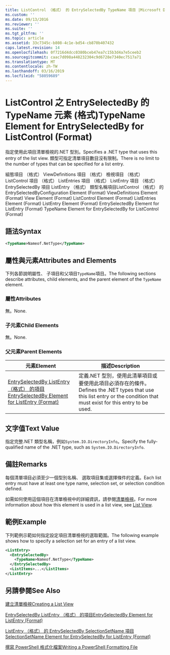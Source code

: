 ```yaml
---
title: ListControl （格式） 的 EntrySelectedBy TypeName 項目 |Microsoft Docs
ms.custom: ''
ms.date: 09/13/2016
ms.reviewer: ''
ms.suite: ''
ms.tgt_pltfrm: ''
ms.topic: article
ms.assetid: 33c7345c-b808-4c1e-bd54-cb870b407432
caps.latest.revision: 14
ms.openlocfilehash: 0f7216d4dcc0380bceb47ea7c15b3d4a7e5ceeb2
ms.sourcegitcommit: caac7d098a448232304c9d6728e7340ec7517a71
ms.translationtype: MT
ms.contentlocale: zh-TW
ms.lasthandoff: 03/16/2019
ms.locfileid: "58059689"
---
```

# <a name="typename-element-for-entryselectedby-for-listcontrol-format"></a><span data-ttu-id="0cd62-102">ListControl 之 EntrySelectedBy 的 TypeName 元素 (格式)</span><span class="sxs-lookup"><span data-stu-id="0cd62-102">TypeName Element for EntrySelectedBy for ListControl (Format)</span></span>

<span data-ttu-id="0cd62-103">指定使用此項目清單檢視的.NET 型別。</span><span class="sxs-lookup"><span data-stu-id="0cd62-103">Specifies a .NET type that uses this entry of the list view.</span></span> <span data-ttu-id="0cd62-104">類型可指定清單項目數目沒有限制。</span><span class="sxs-lookup"><span data-stu-id="0cd62-104">There is no limit to the number of types that can be specified for a list entry.</span></span>

<span data-ttu-id="0cd62-105">組態項目 （格式） ViewDefinitions 項目 （格式） 檢視項目 （格式） ListControl 項目 （格式） ListEntries 項目 （格式） ListEntry 項目 （格式） EntrySelectedBy 項目 ListEntry （格式） 類型名稱項目ListControl （格式） 的 EntrySelectedBy</span><span class="sxs-lookup"><span data-stu-id="0cd62-105">Configuration Element (Format) ViewDefinitions Element (Format) View Element (Format) ListControl Element (Format) ListEntries Element (Format) ListEntry Element (Format) EntrySelectedBy Element for ListEntry (Format) TypeName Element for EntrySelectedBy for ListControl (Format)</span></span>

## <a name="syntax"></a><span data-ttu-id="0cd62-106">語法</span><span class="sxs-lookup"><span data-stu-id="0cd62-106">Syntax</span></span>

```xml
<TypeName>Nameof.NetType</TypeName>
```

## <a name="attributes-and-elements"></a><span data-ttu-id="0cd62-107">屬性與元素</span><span class="sxs-lookup"><span data-stu-id="0cd62-107">Attributes and Elements</span></span>

<span data-ttu-id="0cd62-108">下列各節說明屬性、 子項目和父項目`TypeName`項目。</span><span class="sxs-lookup"><span data-stu-id="0cd62-108">The following sections describe attributes, child elements, and the parent element of the `TypeName` element.</span></span>

### <a name="attributes"></a><span data-ttu-id="0cd62-109">屬性</span><span class="sxs-lookup"><span data-stu-id="0cd62-109">Attributes</span></span>

<span data-ttu-id="0cd62-110">無。</span><span class="sxs-lookup"><span data-stu-id="0cd62-110">None.</span></span>

### <a name="child-elements"></a><span data-ttu-id="0cd62-111">子元素</span><span class="sxs-lookup"><span data-stu-id="0cd62-111">Child Elements</span></span>

<span data-ttu-id="0cd62-112">無。</span><span class="sxs-lookup"><span data-stu-id="0cd62-112">None.</span></span>

### <a name="parent-elements"></a><span data-ttu-id="0cd62-113">父元素</span><span class="sxs-lookup"><span data-stu-id="0cd62-113">Parent Elements</span></span>

|<span data-ttu-id="0cd62-114">元素</span><span class="sxs-lookup"><span data-stu-id="0cd62-114">Element</span></span>|<span data-ttu-id="0cd62-115">描述</span><span class="sxs-lookup"><span data-stu-id="0cd62-115">Description</span></span>|
|-------------|-----------------|
|[<span data-ttu-id="0cd62-116">EntrySelectedBy ListEntry （格式） 的項目</span><span class="sxs-lookup"><span data-stu-id="0cd62-116">EntrySelectedBy Element for ListEntry (Format)</span></span>](./entryselectedby-element-for-listentry-for-listcontrol-format.md)|<span data-ttu-id="0cd62-117">定義.NET 型別，使用此清單項目或要使用此項目必須存在的條件。</span><span class="sxs-lookup"><span data-stu-id="0cd62-117">Defines the .NET types that use this list entry or the condition that must exist for this entry to be used.</span></span>|

## <a name="text-value"></a><span data-ttu-id="0cd62-118">文字值</span><span class="sxs-lookup"><span data-stu-id="0cd62-118">Text Value</span></span>

<span data-ttu-id="0cd62-119">指定完整.NET 類型名稱，例如`System.IO.DirectoryInfo`。</span><span class="sxs-lookup"><span data-stu-id="0cd62-119">Specify the fully-qualified name of the .NET type, such as `System.IO.DirectoryInfo`.</span></span>

## <a name="remarks"></a><span data-ttu-id="0cd62-120">備註</span><span class="sxs-lookup"><span data-stu-id="0cd62-120">Remarks</span></span>

<span data-ttu-id="0cd62-121">每個清單項目必須至少一個型別名稱、 選取項目集或選擇條件的定義。</span><span class="sxs-lookup"><span data-stu-id="0cd62-121">Each list entry must have at least one type name, selection set, or selection condition defined.</span></span>

<span data-ttu-id="0cd62-122">如需如何使用這個項目在清單檢視中的詳細資訊，請參閱[清單檢視](./creating-a-list-view.md)。</span><span class="sxs-lookup"><span data-stu-id="0cd62-122">For more information about how this element is used in a list view, see [List View](./creating-a-list-view.md).</span></span>

## <a name="example"></a><span data-ttu-id="0cd62-123">範例</span><span class="sxs-lookup"><span data-stu-id="0cd62-123">Example</span></span>

<span data-ttu-id="0cd62-124">下列範例示範如何指定設定項目清單檢視的選取範圍。</span><span class="sxs-lookup"><span data-stu-id="0cd62-124">The following example shows how to specify a selection set for an entry of a list view.</span></span>

```xml
<ListEntry>
  <EntrySelectedBy>
    <TypeName>Nameof.NetType</TypeName>
  </EntrySelectedBy>
  <ListItems>...</ListItems>
</ListEntry>
```

## <a name="see-also"></a><span data-ttu-id="0cd62-125">另請參閱</span><span class="sxs-lookup"><span data-stu-id="0cd62-125">See Also</span></span>

[<span data-ttu-id="0cd62-126">建立清單檢視</span><span class="sxs-lookup"><span data-stu-id="0cd62-126">Creating a List View</span></span>](./creating-a-list-view.md)

[<span data-ttu-id="0cd62-127">EntrySelectedBy ListEntry （格式） 的項目</span><span class="sxs-lookup"><span data-stu-id="0cd62-127">EntrySelectedBy Element for ListEntry (Format)</span></span>](./entryselectedby-element-for-listentry-for-listcontrol-format.md)

[<span data-ttu-id="0cd62-128">ListEntry （格式） 的 EntrySelectedBy SelectionSetName 項目</span><span class="sxs-lookup"><span data-stu-id="0cd62-128">SelectionSetName Element for EntrySelectedBy for ListEntry (Format)</span></span>](./selectionsetname-element-for-entryselectedby-for-listcontrol-format.md)

[<span data-ttu-id="0cd62-129">撰寫 PowerShell 格式化檔案</span><span class="sxs-lookup"><span data-stu-id="0cd62-129">Writing a PowerShell Formatting File</span></span>](./writing-a-powershell-formatting-file.md)

